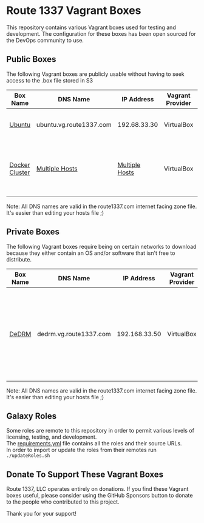 Route 1337 Vagrant Boxes
========================
This repository contains various Vagrant boxes used for testing and development. The configuration for these boxes has been open sourced for the DevOps community to use. 

Public Boxes
------------
The following Vagrant boxes are publicly usable without having to seek access to the .box file stored in S3

| Box Name                                                 | DNS Name                                             | IP Address                                           | Vagrant Provider   | Description                                                                               | Purpose                                                                   |
|--------------------------------------------------------- |------------------------------------------------------|------------------------------------------------------|--------------------|-------------------------------------------------------------------------------------------|---------------------------------------------------------------------------|
| [Ubuntu](documentation/ubuntu.md)                        | ubuntu.vg.route1337.com                              | 192.68.33.30                                         | VirtualBox         | A general purpose Ubuntu 20.04 box                                                        | General quick linux testing                                               |
| [Docker Cluster](documentation/dockercluster.md)         | [Multiple Hosts](documentation/dockercluster.md)     | [Multiple Hosts](documentation/dockercluster.md)     | VirtualBox         | 3 boxes that run Ubuntu 20.04. One Docker Registry, and 2 hosts                           | Development and testing of Docker containers and/or Docker services       |

Note: All DNS names are valid in the route1337.com internet facing zone file. It's easier than editing your hosts file ;)

Private Boxes
-------------
The following Vagrant boxes require being on certain networks to download because they either contain an OS and/or software that isn't free to distribute.

| Box Name                                                 | DNS Name                             | IP Address    | Vagrant Provider   | Description                                                                                           | Purpose                                                                                             |
|----------------------------------------------------------|--------------------------------------|---------------|--------------------|-------------------------------------------------------------------------------------------------------|-----------------------------------------------------------------------------------------------------|
| [DeDRM](documentation/dedrm.md)                          | dedrm.vg.route1337.com               | 192.168.33.50 | VirtualBox         | A Windows 8.1 box with GUI that contains tools for stripping DRM from iTunes videos and Kindle eBooks | Removing DRM from content so it can be viewed on more than one brand of products                    |

Note: All DNS names are valid in the route1337.com internet facing zone file. It's easier than editing your hosts file ;)

Galaxy Roles
------------
Some roles are remote to this repository in order to permit various levels of licensing, testing, and development.  
The [requirements.yml](ansible/roles/requirements.yml) file contains all the roles and their source URLs.  
In order to import or update the roles from their remotes run `./updateRoles.sh`

Donate To Support These Vagrant Boxes
-------------------------------------
Route 1337, LLC operates entirely on donations. If you find these Vagrant boxes useful, please consider using the GitHub Sponsors button to donate to the people who contributed to this project.

Thank you for your support!
